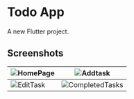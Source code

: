 # Todo App
A new Flutter project.

## Screenshots
| ![HomePage](https://github.com/user-attachments/assets/e3093296-1edf-453a-b184-ff1150281d09) | ![Addtask](https://github.com/user-attachments/assets/9398f8bb-c6f7-47fe-adf4-eb1b9bcbeb6f)|
|---------------------------------------------------------------|---------------------------------------------------------------------|
| ![EditTask](https://github.com/user-attachments/assets/2b6a0956-0eb2-44a3-adc2-cce74ba2082d) | ![CompletedTasks](https://github.com/user-attachments/assets/43c17051-2050-48bc-9648-d038f6569701) |
